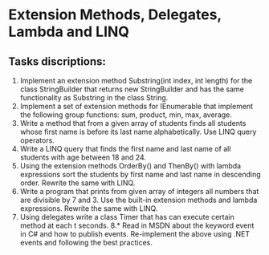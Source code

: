 # Extension Methods, Delegates, Lambda and LINQ

## Tasks discriptions:

1. Implement an extension method Substring(int index, int length) for the class StringBuilder that returns new StringBuilder and has the same functionality as Substring in the class String.
2. Implement a set of extension methods for IEnumerable<T> that implement the following group functions: sum, product, min, max, average.
3. Write a method that from a given array of students finds all students whose first name is before its last name alphabetically. Use LINQ query operators.
4. Write a LINQ query that finds the first name and last name of all students with age between 18 and 24.
5. Using the extension methods OrderBy() and ThenBy() with lambda expressions sort the students by first name and last name in descending order. Rewrite the same with LINQ.
6. Write a program that prints from given array of integers all numbers that are divisible by 7 and 3. Use the built-in extension methods and lambda expressions. Rewrite the same with LINQ.
7. Using delegates write a class Timer that has can execute certain method at each t seconds.
8.* Read in MSDN about the keyword event in C# and how to publish events. Re-implement the above using .NET events and following the best practices.